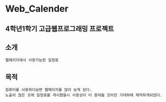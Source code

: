 # Web_Calender
## 4학년1학기 고급웹프로그래밍 프로젝트 
## 소개
```
웹페이지에서 사용가능한 일정표
```
## 목적
```
컴퓨터를 사용하다보면 웹페이지를 많이 보게 된다. 
노출이 많은 곳에 일정표를 게시했을시 사용성이 더 증대될 것이란 기대하에 제작하게되었다.
```
